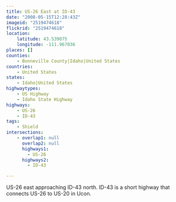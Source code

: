 ```yaml
---
title: US-26 East at ID-43
date: "2008-05-15T12:28:43Z"
imageid: "2519474618"
flickrid: "2519474618"
location:
    latitude: 43.539075
    longitude: -111.967036
places: []
counties:
    - Bonneville County|Idaho|United States
countries:
    - United States
states:
    - Idaho|United States
highwaytypes:
    - US Highway
    - Idaho State Highway
highways:
    - US-26
    - ID-43
tags:
    - Shield
intersections:
    - overlap1: null
      overlap2: null
      highways1:
        - US-26
      highways2:
        - ID-43

---
```

US-26 east approaching ID-43 north.  ID-43 is a short highway that connects US-26 to US-20 in Ucon.
